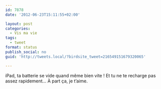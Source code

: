 ```yaml
---
id: 7878
date: '2012-06-23T15:11:55+02:00'

layout: post
categories:
  - Vis ma vie
tags:
  - tweet
format: status
publish_social: no
guid: 'http://tweets.local/?birdsite_tweet=216549151679320065'

---
```


iPad, ta batterie se vide quand même bien vite ! Et tu ne te recharge pas assez rapidement… À part ça, je t’aime.